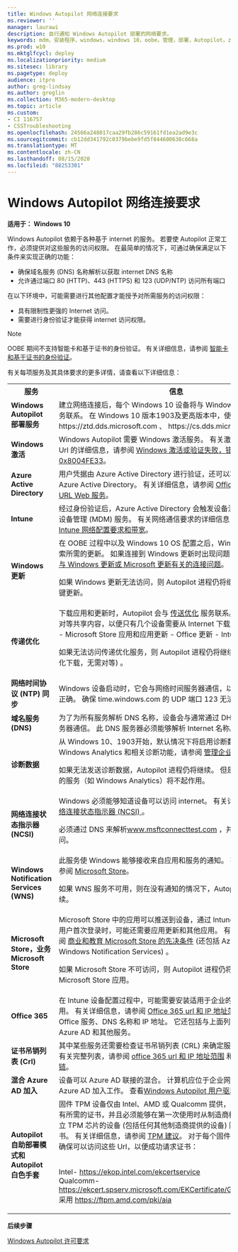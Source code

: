 ```yaml
---
title: Windows Autopilot 网络连接要求
ms.reviewer: ''
manager: laurawi
description: 自行通知 Windows Autopilot 部署的网络要求。
keywords: mdm，安装程序，windows，windows 10，oobe，管理，部署，Autopilot，ztd，0-touch，合作伙伴，msfb，intune
ms.prod: w10
ms.mktglfcycl: deploy
ms.localizationpriority: medium
ms.sitesec: library
ms.pagetype: deploy
audience: itpro
author: greg-lindsay
ms.author: greglin
ms.collection: M365-modern-desktop
ms.topic: article
ms.custom:
- CI 116757
- CSSTroubleshooting
ms.openlocfilehash: 24566a248017caa29fb286c59161fd1ea2ad9e3c
ms.sourcegitcommit: cb12dd341792c0379bebe9fd5f844600638c668a
ms.translationtype: MT
ms.contentlocale: zh-CN
ms.lasthandoff: 08/15/2020
ms.locfileid: "88253301"
---
```

# <a name="windows-autopilot-networking-requirements"></a>Windows Autopilot 网络连接要求

**适用于： Windows 10**

Windows Autopilot 依赖于各种基于 internet 的服务。 若要使 Autopilot 正常工作，必须提供对这些服务的访问权限。 在最简单的情况下，可通过确保满足以下条件来实现正确的功能：

- 确保域名服务 (DNS) 名称解析以获取 internet DNS 名称
- 允许通过端口 80 (HTTP)、443 (HTTPS) 和 123 (UDP/NTP) 访问所有端口

在以下环境中，可能需要进行其他配置才能授予对所需服务的访问权限：
- 具有限制性更强的 Internet 访问。
- 需要进行身份验证才能获得 internet 访问权限。 

> [!NOTE]
> OOBE 期间不支持智能卡和基于证书的身份验证。 有关详细信息，请参阅 [智能卡和基于证书的身份验证](https://docs.microsoft.com/azure/active-directory/devices/azureadjoin-plan#smartcards-and-certificate-based-authentication)。

有关每项服务及其具体要求的更多详情，请查看以下详细信息：

<table><th>服务<th>信息
<tr><td><b>Windows Autopilot 部署服务<b><td>建立网络连接后，每个 Windows 10 设备将与 Windows Autopilot 部署服务联系。 在 Windows 10 版本1903及更高版本中，使用以下 Url： https://ztd.dds.microsoft.com 、 https://cs.dds.microsoft.com 。 <br>

<tr><td><b>Windows 激活<b><td>Windows Autopilot 需要 Windows 激活服务。 有关激活服务需要访问的 Url 的详细信息，请参阅 <a href="https://support.microsoft.com/help/921471/windows-activation-or-validation-fails-with-error-code-0x8004fe33">Windows 激活或验证失败，错误代码为 0x8004FE33</a>。<br>

<tr><td><b>Azure Active Directory<b><td>用户凭据由 Azure Active Directory 进行验证，还可以将设备联接到 Azure Active Directory。 有关详细信息，请参阅 <a href="https://docs.microsoft.com/office365/enterprise/office-365-ip-web-service">Office 365 IP 地址和 URL Web 服务</a>。
<tr><td><b>Intune<b><td>经过身份验证后，Azure Active Directory 会触发设备注册到 Intune 移动设备管理 (MDM) 服务。 有关网络通信要求的详细信息，请参阅以下链接： <a href="https://docs.microsoft.com/intune/network-bandwidth-use#network-communication-requirements">Intune 网络配置要求和带宽</a>。
<tr><td><b>Windows 更新<b><td>在 OOBE 过程中以及 Windows 10 OS 配置之后，Windows 更新服务将检索所需的更新。 如果连接到 Windows 更新时出现问题，请参阅 <a href="https://support.microsoft.com/help/818018/how-to-solve-connection-problems-concerning-windows-update-or-microsof">如何解决与 Windows 更新或 Microsoft 更新有关的连接问题</a>。<br>

如果 Windows 更新无法访问，则 Autopilot 进程仍将继续，但无法获得关键更新。

<tr><td><b>传递优化<b><td>下载应用和更新时，Autopilot 会与 <a href="https://docs.microsoft.com/windows/deployment/update/waas-delivery-optimization">传送优化</a> 服务联系。 此联系人建立了对等共享内容，以便只有几个设备需要从 Internet 下载。
- Windows 更新 - Microsoft Store 应用和应用更新 - Office 更新 - Intune Win32 应用<br>

如果无法访问传递优化服务，则 Autopilot 进程仍将继续从云 (进行传递优化下载，无需对等) 。

<tr><td><b>网络时间协议 (NTP) 同步<b><td>Windows 设备启动时，它会与网络时间服务器通信，以确保设备上的时间正确。 确保 time.windows.com 的 UDP 端口 123 无法访问。
<tr><td><b>域名服务 (DNS) <b><td>为了为所有服务解析 DNS 名称，设备会与通常通过 DHCP 提供的 DNS 服务器通信。 此 DNS 服务器必须能够解析 Internet 名称。
<tr><td><b>诊断数据<b><td>从 Windows 10、1903开始，默认情况下将启用诊断数据收集。 若要禁用 Windows Analytics 和相关诊断功能，请参阅 <a href="https://docs.microsoft.com/windows/privacy/configure-windows-diagnostic-data-in-your-organization#manage-enterprise-diagnostic-data-level">管理企业诊断数据级别</a>。<br>

如果无法发送诊断数据，Autopilot 进程仍将继续。 但是，依赖于诊断数据的服务（如 Windows Analytics）将不起作用。
<tr><td><b>网络连接状态指示器 (NCSI) <b><td>Windows 必须能够知道设备可以访问 internet。 有关详细信息，请参阅 <a href="https://docs.microsoft.com/windows/privacy/manage-connections-from-windows-operating-system-components-to-microsoft-services#14-network-connection-status-indicator">网络连接状态指示器 (NCSI) </a>。

必须通过 DNS 来解析<a href="http://www.msftconnecttest.com">www.msftconnecttest.com</a> ，并可通过 HTTP 访问。
<tr><td><b>Windows Notification Services (WNS) <b><td>此服务使 Windows 能够接收来自应用和服务的通知。 有关详细信息，请参阅 <a href="https://docs.microsoft.com/windows/privacy/manage-connections-from-windows-operating-system-components-to-microsoft-services#26-microsoft-store">Microsoft Store</a>。<br>

如果 WNS 服务不可用，则在没有通知的情况下，Autopilot 进程仍将继续。
<tr><td><b>Microsoft Store，业务 Microsoft Store<b><td>Microsoft Store 中的应用可以推送到设备，通过 Intune (MDM) 触发。在用户首次登录时，可能还需要应用更新和其他应用。 有关详细信息，请参阅 <a href="https://docs.microsoft.com/microsoft-store/prerequisites-microsoft-store-for-business">商业和教育 Microsoft Store 的先决条件</a> (还包括 Azure AD 和 Windows Notification Services) 。<br>

如果 Microsoft Store 不可访问，则 Autopilot 进程仍将继续运行，而不 Microsoft Store 应用。

<tr><td><b>Office 365<b><td>在 Intune 设备配置过程中，可能需要安装适用于企业的 Microsoft 365 应用。 有关详细信息，请参阅 <a href="https://support.office.com/article/Office-365-URLs-and-IP-address-ranges-8548a211-3fe7-47cb-abb1-355ea5aa88a2">Office 365 url 和 IP 地址范围</a>。 本文包含所有 Office 服务、DNS 名称和 IP 地址。 它还包括与上面列出的服务重叠的 Azure AD 和其他服务。
<tr><td><b>证书吊销列表 (Crl) <b><td>其中某些服务还需要检查证书吊销列表 (CRL) 来确定服务中使用的证书。有关完整列表，请参阅 <a href="https://support.office.com/article/Office-365-URLs-and-IP-address-ranges-8548a211-3fe7-47cb-abb1-355ea5aa88a2#bkmk_crl">office 365 url 和 IP 地址范围</a> 和 <a href="https://aka.ms/o365chains">Office 365 证书链</a>。
<tr><td><b>混合 Azure AD 加入<b><td>设备可以 Azure AD 联接的混合。 计算机应位于企业网络上，以便混合 Azure AD 加入工作。 查看<a href="user-driven.md#user-driven-mode-for-hybrid-azure-active-directory-join">Windows Autopilot 用户驱动模式下</a>的详细信息
<tr><td><b>Autopilot 自助部署模式和 Autopilot 白色手套<b><td>固件 TPM 设备仅由 Intel、AMD 或 Qualcomm 提供，在引导时不包括所有所需的证书，并且必须能够在第一次使用时从制造商检索它们。 具有独立 TPM 芯片的设备 (包括任何其他制造商提供的设备) 附带预安装这些证书。 有关详细信息，请参阅 <a href="https://docs.microsoft.com/windows/security/information-protection/tpm/tpm-recommendations">TPM 建议</a>。 对于每个固件 TPM 提供程序，请确保可以访问这些 Url，以便成功请求证书： 

 <br>Intel- https://ekop.intel.com/ekcertservice <br>Qualcomm- https://ekcert.spserv.microsoft.com/EKCertificate/GetEKCertificate/v1 <br>采用 https://ftpm.amd.com/pki/aia

</table>

**后续步骤**

[Windows Autopilot 许可要求](licensing-requirements.md)

